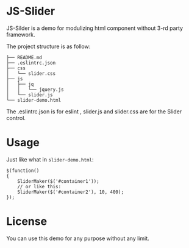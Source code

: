 # JS-Slider

JS-Silder is a demo for modulizing html component without 3-rd party framework.

The project structure is as follow:

    ├── README.md
    ├── .eslintrc.json
    ├── css
    │   └── slider.css
    ├── js
    │   ├── jq
    │   │   └── jquery.js
    │   └── slider.js
    └── slider-demo.html

The .eslintrc.json is for eslint , slider.js and slider.css are for the Slider control.

# Usage

Just like what in `slider-demo.html`:

    $(function()
    {
        SliderMaker($('#container1'));
        // or like this:
        SliderMaker($('#container2'), 10, 400);
    });

# License

You can use this demo for any purpose without any limit.
